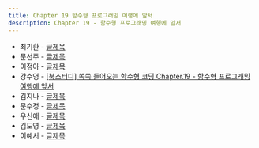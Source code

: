 ```yaml
---
title: Chapter 19 함수형 프로그래밍 여행에 앞서
description: Chapter 19 - 함수형 프로그래밍 여행에 앞서
---
```


- 최기환 - [글제목](링크)
- 문선주 - [글제목](링크)
- 이정아 - [글제목](링크)
- 강수영 - [[북스터디] 쏙쏙 들어오는 함수형 코딩 Chapter.19 - 함수형 프로그래밍 여행에 앞서](https://velog.io/@sooyoung15928/%EB%B6%81%EC%8A%A4%ED%84%B0%EB%94%94-%EC%8F%99%EC%8F%99-%EB%93%A4%EC%96%B4%EC%98%A4%EB%8A%94-%ED%95%A8%EC%88%98%ED%98%95-%EC%BD%94%EB%94%A9-Chapter.19-%ED%95%A8%EC%88%98%ED%98%95-%ED%94%84%EB%A1%9C%EA%B7%B8%EB%9E%98%EB%B0%8D-%EC%97%AC%ED%96%89%EC%97%90-%EC%95%9E)
- 김지나 - [글제목](링크)
- 문수정 - [글제목](링크)
- 우신애 - [글제목](링크)
- 김도영 - [글제목](링크)
- 이예서 - [글제목](링크)
